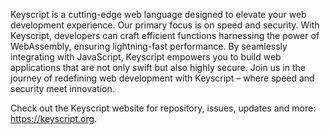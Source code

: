 
Keyscript is a cutting-edge web language designed to elevate your web development experience. Our primary focus is on speed and security. With Keyscript, developers can craft efficient functions harnessing the power of WebAssembly, ensuring lightning-fast performance. By seamlessly integrating with JavaScript, Keyscript empowers you to build web applications that are not only swift but also highly secure. Join us in the journey of redefining web development with Keyscript – where speed and security meet innovation.

Check out the Keyscript website for repository, issues, updates and more: https://keyscript.org.

